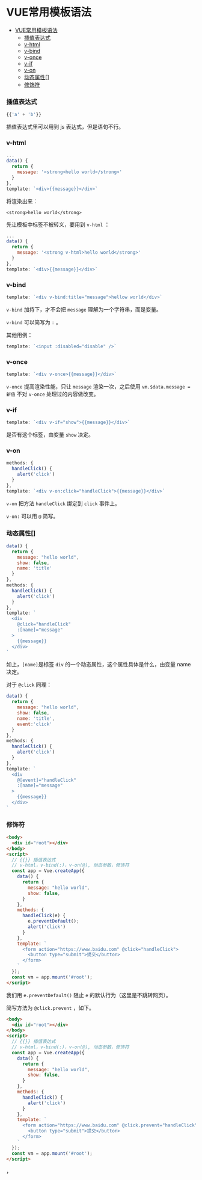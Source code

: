 # VUE常用模板语法

<!-- @import "[TOC]" {cmd="toc" depthFrom=1 depthTo=6 orderedList=false} -->

<!-- code_chunk_output -->

- [VUE常用模板语法](#vue常用模板语法)
    - [插值表达式](#插值表达式)
    - [v-html](#v-html)
    - [v-bind](#v-bind)
    - [v-once](#v-once)
    - [v-if](#v-if)
    - [v-on](#v-on)
    - [动态属性[]](#动态属性)
    - [修饰符](#修饰符)

<!-- /code_chunk_output -->

### 插值表达式

```js
{{'a' + 'b'}}
```

插值表达式里可以用到 js 表达式，但是语句不行。

### v-html
```js
...
data() {
  return {
    message: '<strong>hello world</strong>'
  }
},
template: `<div>{{message}}</div>`
```

将渲染出来：
```
<strong>hello world</strong>
```

先让模板中标签不被转义，要用到 `v-html` ：
```js
...
data() {
  return {
    message: '<strong v-html>hello world</strong>'
  }
},
template: `<div>{{message}}</div>`
```

### v-bind

```js
template: `<div v-bind:title="message">hellow world</div>`
```

`v-bind` 加持下，才不会把 `message` 理解为一个字符串，而是变量。

`v-bind` 可以简写为 `:` 。

其他用例：
```js
template: `<input :disabled="disable" />`
```

### v-once
```js
template: `<div v-once>{{message}}</div>`
```

`v-once` 提高渲染性能，只让 `message` 渲染一次，之后使用 `vm.$data.message = 新值` 不对 `v-once` 处理过的内容做改变。

### v-if
```js
template: `<div v-if="show">{{message}}</div>`
```

是否有这个标签，由变量 `show` 决定。

### v-on
```js
methods: {
  handleClick() {
    alert('click')
  }
},
template: `<div v-on:click="handleClick">{{message}}</div>`
```

`v-on` 把方法 `handleClick` 绑定到 `click` 事件上。

`v-on:` 可以用 `@` 简写。

### 动态属性[]

```js
data() {
  return {
    message: "hello world",
    show: false,
    name: 'title'
  }
},
methods: {
  handleClick() {
    alert('click')
  }
},
template: `
  <div
    @click="handleClick"
    :[name]="message"
  >
    {{message}}
  </div>
`
```

如上，`[name]`是标签 `div` 的一个动态属性，这个属性具体是什么，由变量 name 决定。

对于 `@click` 同理：
```js
data() {
  return {
    message: "hello world",
    show: false,
    name: 'title',
    event:'click'
  }
},
methods: {
  handleClick() {
    alert('click')
  }
},
template: `
  <div
    @[event]="handleClick"
    :[name]="message"
  >
    {{message}}
  </div>
`
```

### 修饰符

```html
<body>
  <div id="root"></div>
</body>
<script>
  // {{}} 插值表达式
  // v-html，v-bind(:)，v-on(@), 动态参数，修饰符
  const app = Vue.createApp({
    data() {
      return {
        message: "hello world",
        show: false,
      }
    },
    methods: {
      handleClick(e) {
        e.preventDefault();
        alert('click')
      }
    },
    template: `
      <form action="https://www.baidu.com" @click="handleClick">
        <button type="submit">提交</button>
      </form>
    `
  });
  const vm = app.mount('#root');
</script>
```

我们用 `e.preventDefault()` 阻止 `e` 的默认行为（这里是不跳转网页）。

简写方法为 `@click.prevent` ，如下。

```html
<body>
  <div id="root"></div>
</body>
<script>
  // {{}} 插值表达式
  // v-html，v-bind(:)，v-on(@), 动态参数，修饰符
  const app = Vue.createApp({
    data() {
      return {
        message: "hello world",
        show: false,
      }
    },
    methods: {
      handleClick() {
        alert('click')
      }
    },
    template: `
      <form action="https://www.baidu.com" @click.prevent="handleClick">
        <button type="submit">提交</button>
      </form>
    `
  });
  const vm = app.mount('#root');
</script>
```

，
